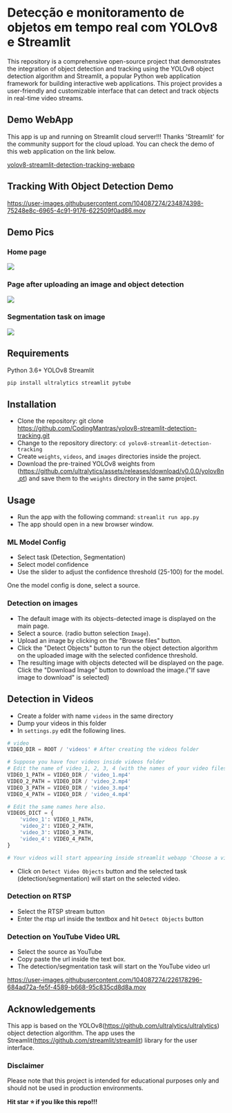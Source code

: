 # Detecção e monitoramento de objetos em tempo real com YOLOv8 e Streamlit

This repository is a comprehensive open-source project that demonstrates the integration of object detection and tracking using the YOLOv8 object detection algorithm and Streamlit, a popular Python web application framework for building interactive web applications. This project provides a user-friendly and customizable interface that can detect and track objects in real-time video streams.

## Demo WebApp

This app is up and running on Streamlit cloud server!!! Thanks 'Streamlit' for the community support for the cloud upload. You can check the demo of this web application on the link below.

[yolov8-streamlit-detection-tracking-webapp](https://codingmantras-yolov8-streamlit-detection-tracking-app-njcqjg.streamlit.app/)

## Tracking With Object Detection Demo

<https://user-images.githubusercontent.com/104087274/234874398-75248e8c-6965-4c91-9176-622509f0ad86.mov>

## Demo Pics

### Home page

<img src="https://github.com/CodingMantras/yolov8-streamlit-detection-tracking/blob/master/assets/pic1.png" >

### Page after uploading an image and object detection

<img src="https://github.com/CodingMantras/yolov8-streamlit-detection-tracking/blob/master/assets/pic3.png" >

### Segmentation task on image

<img src="https://github.com/CodingMantras/yolov8-streamlit-detection-tracking/blob/master/assets/segmentation.png" >

## Requirements

Python 3.6+
YOLOv8
Streamlit

```bash
pip install ultralytics streamlit pytube
```

## Installation

- Clone the repository: git clone <https://github.com/CodingMantras/yolov8-streamlit-detection-tracking.git>
- Change to the repository directory: `cd yolov8-streamlit-detection-tracking`
- Create `weights`, `videos`, and `images` directories inside the project.
- Download the pre-trained YOLOv8 weights from (<https://github.com/ultralytics/assets/releases/download/v0.0.0/yolov8n.pt>) and save them to the `weights` directory in the same project.

## Usage

- Run the app with the following command: `streamlit run app.py`
- The app should open in a new browser window.

### ML Model Config

- Select task (Detection, Segmentation)
- Select model confidence
- Use the slider to adjust the confidence threshold (25-100) for the model.

One the model config is done, select a source.

### Detection on images

- The default image with its objects-detected image is displayed on the main page.
- Select a source. (radio button selection `Image`).
- Upload an image by clicking on the "Browse files" button.
- Click the "Detect Objects" button to run the object detection algorithm on the uploaded image with the selected confidence threshold.
- The resulting image with objects detected will be displayed on the page. Click the "Download Image" button to download the image.("If save image to download" is selected)

## Detection in Videos

- Create a folder with name `videos` in the same directory
- Dump your videos in this folder
- In `settings.py` edit the following lines.

```python
# video
VIDEO_DIR = ROOT / 'videos' # After creating the videos folder

# Suppose you have four videos inside videos folder
# Edit the name of video_1, 2, 3, 4 (with the names of your video files) 
VIDEO_1_PATH = VIDEO_DIR / 'video_1.mp4' 
VIDEO_2_PATH = VIDEO_DIR / 'video_2.mp4'
VIDEO_3_PATH = VIDEO_DIR / 'video_3.mp4'
VIDEO_4_PATH = VIDEO_DIR / 'video_4.mp4'

# Edit the same names here also.
VIDEOS_DICT = {
    'video_1': VIDEO_1_PATH,
    'video_2': VIDEO_2_PATH,
    'video_3': VIDEO_3_PATH,
    'video_4': VIDEO_4_PATH,
}

# Your videos will start appearing inside streamlit webapp 'Choose a video'.
```

- Click on `Detect Video Objects` button and the selected task (detection/segmentation) will start on the selected video.

### Detection on RTSP

- Select the RTSP stream button
- Enter the rtsp url inside the textbox and hit `Detect Objects` button

### Detection on YouTube Video URL

- Select the source as YouTube
- Copy paste the url inside the text box.
- The detection/segmentation task will start on the YouTube video url

<https://user-images.githubusercontent.com/104087274/226178296-684ad72a-fe5f-4589-b668-95c835cd8d8a.mov>

## Acknowledgements

This app is based on the YOLOv8(<https://github.com/ultralytics/ultralytics>) object detection algorithm. The app uses the Streamlit(<https://github.com/streamlit/streamlit>) library for the user interface.

### Disclaimer

Please note that this project is intended for educational purposes only and should not be used in production environments.

**Hit star ⭐ if you like this repo!!!**
